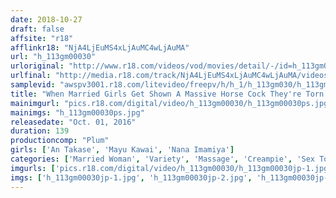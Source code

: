 ```yaml
---
date: 2018-10-27
draft: false
affsite: "r18"
afflinkr18: "NjA4LjEuMS4xLjAuMC4wLjAuMA"
url: "h_113gm00030"
urloriginal: "http://www.r18.com/videos/vod/movies/detail/-/id=h_113gm00030"
urlfinal: "http://media.r18.com/track/NjA4LjEuMS4xLjAuMC4wLjAuMA/videos/vod/movies/detail/-/id=h_113gm00030"
samplevid: "awspv3001.r18.com/litevideo/freepv/h/h_1/h_113gm030/h_113gm030_dmb_w.mp4"
title: "When Married Girls Get Shown A Massive Horse Cock They're Torn Between Love And Lust 'Nana Imamiya (21 Years Old) A Tour Guide Finds His Dick Delicious' 'An Takase (33 Years Old) Loves To Sit On Men's Faces And Rub Her Pussy On Them' 'Mayu Kawai (29 Years Old) Is A Hard-Cumming G-Cup With A Soft Supple Body' Monthly Erotic Gomez vol. 9"
mainimgurl: "pics.r18.com/digital/video/h_113gm00030/h_113gm00030ps.jpg"
mainimgs: "h_113gm00030ps.jpg"
releasedate: "Oct. 01, 2016"
duration: 139
productioncomp: "Plum"
girls: ['An Takase', 'Mayu Kawai', 'Nana Imamiya']
categories: ['Married Woman', 'Variety', 'Massage', 'Creampie', 'Sex Toys', 'Huge Dick - Large Dick', 'Hi-Def']
imgurls: ['pics.r18.com/digital/video/h_113gm00030/h_113gm00030jp-1.jpg', 'pics.r18.com/digital/video/h_113gm00030/h_113gm00030jp-2.jpg', 'pics.r18.com/digital/video/h_113gm00030/h_113gm00030jp-3.jpg', 'pics.r18.com/digital/video/h_113gm00030/h_113gm00030jp-4.jpg', 'pics.r18.com/digital/video/h_113gm00030/h_113gm00030jp-5.jpg', 'pics.r18.com/digital/video/h_113gm00030/h_113gm00030jp-6.jpg', 'pics.r18.com/digital/video/h_113gm00030/h_113gm00030jp-7.jpg', 'pics.r18.com/digital/video/h_113gm00030/h_113gm00030jp-8.jpg', 'pics.r18.com/digital/video/h_113gm00030/h_113gm00030jp-9.jpg', 'pics.r18.com/digital/video/h_113gm00030/h_113gm00030jp-10.jpg', 'pics.r18.com/digital/video/h_113gm00030/h_113gm00030jp-11.jpg', 'pics.r18.com/digital/video/h_113gm00030/h_113gm00030jp-12.jpg', 'pics.r18.com/digital/video/h_113gm00030/h_113gm00030jp-13.jpg', 'pics.r18.com/digital/video/h_113gm00030/h_113gm00030jp-14.jpg', 'pics.r18.com/digital/video/h_113gm00030/h_113gm00030jp-15.jpg', 'pics.r18.com/digital/video/h_113gm00030/h_113gm00030jp-16.jpg', 'pics.r18.com/digital/video/h_113gm00030/h_113gm00030jp-17.jpg', 'pics.r18.com/digital/video/h_113gm00030/h_113gm00030jp-18.jpg', 'pics.r18.com/digital/video/h_113gm00030/h_113gm00030jp-19.jpg', 'pics.r18.com/digital/video/h_113gm00030/h_113gm00030jp-20.jpg']
imgs: ['h_113gm00030jp-1.jpg', 'h_113gm00030jp-2.jpg', 'h_113gm00030jp-3.jpg', 'h_113gm00030jp-4.jpg', 'h_113gm00030jp-5.jpg', 'h_113gm00030jp-6.jpg', 'h_113gm00030jp-7.jpg', 'h_113gm00030jp-8.jpg', 'h_113gm00030jp-9.jpg', 'h_113gm00030jp-10.jpg', 'h_113gm00030jp-11.jpg', 'h_113gm00030jp-12.jpg', 'h_113gm00030jp-13.jpg', 'h_113gm00030jp-14.jpg', 'h_113gm00030jp-15.jpg', 'h_113gm00030jp-16.jpg', 'h_113gm00030jp-17.jpg', 'h_113gm00030jp-18.jpg', 'h_113gm00030jp-19.jpg', 'h_113gm00030jp-20.jpg']
---
```


